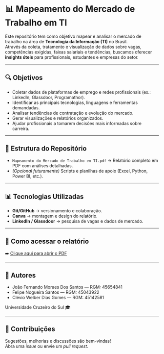 # 📊 Mapeamento do Mercado de Trabalho em TI

Este repositório tem como objetivo mapear e analisar o mercado de trabalho na área de **Tecnologia da Informação (TI)** no Brasil.  
Através da coleta, tratamento e visualização de dados sobre vagas, competências exigidas, faixas salariais e tendências, buscamos oferecer **insights úteis** para profissionais, estudantes e empresas do setor.  

---

## 🔍 Objetivos

- Coletar dados de plataformas de emprego e redes profissionais (ex.: LinkedIn, Glassdoor, Programathor).  
- Identificar as principais tecnologias, linguagens e ferramentas demandadas.  
- Analisar tendências de contratação e evolução do mercado.  
- Gerar visualizações e relatórios organizados.  
- Ajudar profissionais a tomarem decisões mais informadas sobre carreira.  

---

## 📂 Estrutura do Repositório

- `Mapeamento do Mercado de Trabalho em TI.pdf` → Relatório completo em PDF com análises detalhadas.  
- *(Opcional futuramente)* Scripts e planilhas de apoio (Excel, Python, Power BI, etc.).  

---

## 📊 Tecnologias Utilizadas

- **Git/GitHub** → versionamento e colaboração.  
- **Canva** → montagem e design do relatório.  
- **LinkedIn / Glassdoor** → pesquisa de vagas e dados de mercado.  

---

## 📎 Como acessar o relatório

➡️ [Clique aqui para abrir o PDF](./Mapeamento%20do%20Mercado%20de%20Trabalho%20em%20TI.pdf)  

---

## 🙌 Autores

- João Fernando Moraes Dos Santos — RGM: 45654841  
- Felipe Nogueira Santos — RGM: 45043922  
- Clévio Welber Dias Gomes — RGM: 45142581  

Universidade Cruzeiro do Sul 🎓  

---

## 📢 Contribuições

Sugestões, melhorias e discussões são bem-vindas!  
Abra uma *issue* ou envie um *pull request*.  
